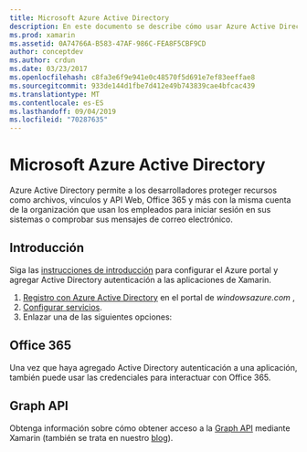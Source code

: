 ```yaml
---
title: Microsoft Azure Active Directory
description: En este documento se describe cómo usar Azure Active Directory para autenticar a los usuarios en aplicaciones móviles compiladas con Xamarin.
ms.prod: xamarin
ms.assetid: 0A74766A-B583-47AF-986C-FEA8F5CBF9CD
author: conceptdev
ms.author: crdun
ms.date: 03/23/2017
ms.openlocfilehash: c8fa3e6f9e941e0c48570f5d691e7ef83eeffae8
ms.sourcegitcommit: 933de144d1fbe7d412e49b743839cae4bfcac439
ms.translationtype: MT
ms.contentlocale: es-ES
ms.lasthandoff: 09/04/2019
ms.locfileid: "70287635"
---
```

# <a name="microsoft-azure-active-directory"></a>Microsoft Azure Active Directory


Azure Active Directory permite a los desarrolladores proteger recursos como archivos, vínculos y API Web, Office 365 y más con la misma cuenta de la organización que usan los empleados para iniciar sesión en sus sistemas o comprobar sus mensajes de correo electrónico.

## <a name="getting-started"></a>Introducción

Siga las [instrucciones de introducción](~/cross-platform/data-cloud/active-directory/get-started/index.md) para configurar el Azure portal y agregar Active Directory autenticación a las aplicaciones de Xamarin.

1. [Registro con Azure Active Directory](~/cross-platform/data-cloud/active-directory/get-started/register.md) en el portal de *windowsazure.com* ,
2. [Configurar servicios](~/cross-platform/data-cloud/active-directory/get-started/configure.md).
3. Enlazar una de las siguientes opciones:

## <a name="office-365"></a>Office 365

Una vez que haya agregado Active Directory autenticación a una aplicación, también puede usar las credenciales para interactuar con Office 365.

## <a name="graph-api"></a>Graph API

Obtenga información sobre cómo obtener acceso a la [Graph API](~/cross-platform/data-cloud/active-directory/graph.md) mediante Xamarin (también se trata en nuestro [blog](https://blog.xamarin.com/authenticate-xamarin-mobile-apps-using-azure-active-directory/)).

